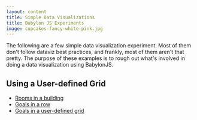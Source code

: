 ```yaml
---
layout: content
title: Simple Data Visualizations
title: Babylon JS Experiments
image: cupcakes-fancy-white-pink.jpg
---
```


<p> The following are a few simple data visualization experiment. Most of them don't follow dataviz best practices, and frankly, most of them aren't that pretty. The purpose of these examples is to rough out what's involved in doing a data visualization using BabylonJS.</p>

<h2>Using a User-defined Grid</h2>
<ul>
<li> <a href="dataviz-simple/grid-building-rooms.html">Rooms in a building</a></li>
<li> <a href="dataviz-simple/goals-spheres.html">Goals in a row</a></li>
<li> <a href="dataviz-simple/goals-grid-spheres.html">Goals in a user-defined grid</a></li>
</ul>

   